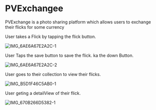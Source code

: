 # PVExchangee
PVExchange is a photo sharing platform which allows users to exchange their flicks for some currency


User takes a Flick by tapping the flick button.

![IMG_6AE6A67E2A2C-1](https://github.com/imjusttrynabelikeElon/PVExchangee/assets/106272587/eb38dc6a-06d8-4243-8961-60e827a523f0)



User Taps the save button to save the flick. ka the down Button.



![IMG_6AE6A67E2A2C-2](https://github.com/imjusttrynabelikeElon/PVExchangee/assets/106272587/0509feec-0a7d-4aff-bee7-b40f5216f0a3)



User goes to their collection to view their flicks.



![IMG_B5D1F46C5AB0-1](https://github.com/imjusttrynabelikeElon/PVExchangee/assets/106272587/3c59b5e3-809d-44b7-ab95-91de0106f122)




User geting a detailView of their flick.



![IMG_670B266D5382-1](https://github.com/imjusttrynabelikeElon/PVExchangee/assets/106272587/75c3770a-8f52-42be-bd52-9c602b3bed13)
